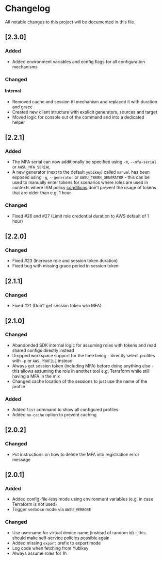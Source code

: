 # Changelog

All notable [changes](http://keepachangelog.com/en/1.0.0/) to this project will be documented in this file.

## [2.3.0]

### Added

- Added environment variables and config flags for all configuration mechanisms

### Changed

#### Internal

- Removed cache and session ttl mechanism and replaced it with duration and grace
- Created new client structure with explicit generators, sources and target  
- Moved logic for console out of the command and into a dedicated helper

## [2.2.1]

### Added

- The MFA serial can now additionally be specified using `-m`, `--mfa-serial` or `AWSU_MFA_SERIAL`
- A new generator (next to the default `yubikey`) called `manual` has been exposed using `-g`, `--generator` or `AWSU_TOKEN_GENERATOR` - this can be used to manually enter tokens for scenarios where roles are used in contexts where IAM policy [conditions](https://docs.aws.amazon.com/IAM/latest/UserGuide/id_credentials_mfa_sample-policies.html#ExampleMFADenyNotRecent) don't prevent the usage of tokens that are older than e.g. 1 hour

### Changed

- Fixed #26 and #27 (Limit role credential duration to AWS default of 1 hour)

## [2.2.0]

### Changed

- Fixed #23 (Increase role and session token duration)
- Fixed bug with missing grace period in session token

## [2.1.1]

### Changed

- Fixed #21 (Don’t get session token w/o MFA)

## [2.1.0]

### Changed

- Abandonded SDK internal logic for assuming roles with tokens and read shared configs directly instead
- Dropped workspace support for the time being - directly select profiles with `-p` or `AWS_PROFILE` instead
- Always get session token (including MFA) before doing anything else - this allows assuming the role in another tool e.g. Terraform while still having a MFA in the mix
- Changed cache location of the sessions to just use the name of the profile

### Added

- Added `list` command to show all configured profiles
- Added `no-cache` option to prevent caching

## [2.0.2]

### Changed

- Put instructions on how to delete the MFA into registration error message

## [2.0.1]

### Added

- Added config-file-less mode using environment variables (e.g. in case Terraform is not used)
- Trigger verbose mode via `AWSU_VERBOSE`

### Changed

- Use username for virtual device name (instead of random id) - this should make self-service policies possible again
- Added missing `export` prefix to export mode
- Log code when fetching from Yubikey
- Always assume roles for 1h
